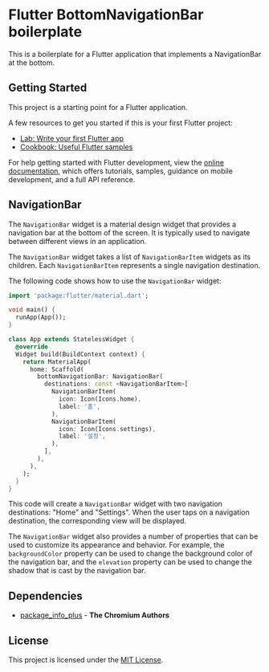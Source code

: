 # Flutter BottomNavigationBar boilerplate

This is a boilerplate for a Flutter application that implements a NavigationBar at the bottom.

## Getting Started

This project is a starting point for a Flutter application.

A few resources to get you started if this is your first Flutter project:

- [Lab: Write your first Flutter app](https://docs.flutter.dev/get-started/codelab)
- [Cookbook: Useful Flutter samples](https://docs.flutter.dev/cookbook)

For help getting started with Flutter development, view the
[online documentation](https://docs.flutter.dev/), which offers tutorials,
samples, guidance on mobile development, and a full API reference.

## NavigationBar

The `NavigationBar` widget is a material design widget that provides a navigation bar at the bottom of the screen. It is typically used to navigate between different views in an application.

The `NavigationBar` widget takes a list of `NavigationBarItem` widgets as its children. Each `NavigationBarItem` represents a single navigation destination.

The following code shows how to use the `NavigationBar` widget:

```dart
import 'package:flutter/material.dart';

void main() {
  runApp(App());
}

class App extends StatelessWidget {
  @override
  Widget build(BuildContext context) {
    return MaterialApp(
      home: Scaffold(
        bottomNavigationBar: NavigationBar(
          destinations: const <NavigationBarItem>[
            NavigationBarItem(
              icon: Icon(Icons.home),
              label: '홈',
            ),
            NavigationBarItem(
              icon: Icon(Icons.settings),
              label: '설정',
            ),
          ],
        ),
      ),
    );
  }
}
```

This code will create a `NavigationBar` widget with two navigation destinations: "Home" and "Settings". When the user taps on a navigation destination, the corresponding view will be displayed.

The `NavigationBar` widget also provides a number of properties that can be used to customize its appearance and behavior. For example, the `backgroundColor` property can be used to change the background color of the navigation bar, and the `elevation` property can be used to change the shadow that is cast by the navigation bar.

## Dependencies

* [package_info_plus](https://pub.dev/packages/package_info_plus) - **The Chromium Authors**

## License

This project is licensed under the [MIT License](https://opensource.org/licenses/MIT).
